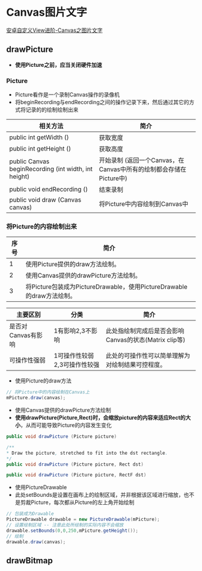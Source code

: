 # Canvas图片文字

[安卓自定义View进阶-Canvas之图片文字](http://www.gcssloop.com/customview/Canvas_PictureText)

## drawPicture

- **使用Picture之前，应当关闭硬件加速**

### Picture

- Picture看作是一个录制Canvas操作的录像机
- 将beginRecording与endRecording之间的操作记录下来，然后通过其它的方式将记录的的绘制绘制出来

相关方法                                             | 简介
-----------------------------------------------------|-------------------------------------------------------------------
public int getWidth ()                               | 获取宽度
public int getHeight ()                              | 获取高度
public Canvas beginRecording (int width, int height) | 开始录制 (返回一个Canvas，在Canvas中所有的绘制都会存储在Picture中)
public void endRecording ()                          | 结束录制
public void draw (Canvas canvas)                     | 将Picture中内容绘制到Canvas中

### 将Picture的内容绘制出来

序号 | 简介
-----|---------------------------------------------------------------------
1    | 使用Picture提供的draw方法绘制。
2    | 使用Canvas提供的drawPicture方法绘制。
3    | 将Picture包装成为PictureDrawable，使用PictureDrawable的draw方法绘制。

主要区别           | 分类                         | 简介
-------------------|------------------------------|-------------------------------------------------------
是否对Canvas有影响 | 1有影响2,3不影响             | 此处指绘制完成后是否会影响Canvas的状态(Matrix clip等)
可操作性强弱       | 1可操作性较弱2,3可操作性较强 | 此处的可操作性可以简单理解为对绘制结果可控程度。

- 使用Picture的draw方法

```java
// 将Picture中的内容绘制在Canvas上
mPicture.draw(canvas);
```

- 使用Canvas提供的drawPicture方法绘制
- **使用drawPicture(Picture,Rect)时，会缩放picture的内容来适应Rect的大小**，从而可能导致Picture的内容发生变化

```java
public void drawPicture (Picture picture)

/**
* Draw the picture, stretched to fit into the dst rectangle.
*/
public void drawPicture (Picture picture, Rect dst)

public void drawPicture (Picture picture, RectF dst)
```

- 使用PictureDrawable
- 此处setBounds是设置在画布上的绘制区域，并非根据该区域进行缩放，也不是剪裁Picture，每次都从Picture的左上角开始绘制

```java
// 包装成为Drawable
PictureDrawable drawable = new PictureDrawable(mPicture);
// 设置绘制区域 -- 注意此处所绘制的实际内容不会缩放
drawable.setBounds(0,0,250,mPicture.getHeight());
// 绘制
drawable.draw(canvas);
```

## drawBitmap